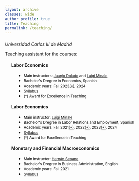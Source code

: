 ```yaml
---
layout: archive
classes: wide
author_profile: true
title: Teaching
permalink: /teaching/
---
```


<h6 style="margin-bottom: 0;">Universidad Carlos III de Madrid</h6>

<p style="margin-bottom: 0;">Teaching assistant for the courses:</p>


<ul style="list-style-type: none; padding-left: 20px;">
    <li>
        <h4>Labor Economics</h4>
        <ul style="list-style-type: disc; color: black; padding-left: 40px; line-height: 0.8;">
            <li><p style="font-size: smaller; margin-top: 4px; margin-bottom: 4px;">Main instructors: <a href="https://dolado.blogspot.com/" target="_blank" rel="noopener noreferrer">Juanjo Dolado</a> and <a href="https://sites.google.com/site/luigiminale/home" target="_blank" rel="noopener noreferrer">Luigi Minale</a></p></li>
            <li><p style="font-size: smaller; margin-top: 4px; margin-bottom: 4px;">Bachelor's Dregree in Economics, Spanish</p></li>
            <li><p style="font-size: smaller; margin-top: 4px; margin-bottom: 4px;">Academic years: Fall 2023<a href="\files\Carta_Felicitacion_2023_1.pdf" target="_blank" rel="noopener noreferrer">(*)</a>, 2024</p></li>
            <li><p style="font-size: smaller; margin-top: 4px; margin-bottom: 4px;"><a href="https://aplicaciones.uc3m.es/cpa/generaFicha?est=202&anio=2024&plan=398&asig=13673&idioma=2" target="_blank" rel="noopener noreferrer">Syllabus</a> </p></li>
            <li><p style="font-size: smaller; margin-top: 4px; margin-bottom: 4px;">(*) Award for Excellence in Teaching </p></li>
        </ul>
    </li>
    <li>
        <h4>Labor Economics</h4>
        <ul style="list-style-type: disc; color: black; padding-left: 40px; line-height: 0.8;">
            <li><p style="font-size: smaller; margin-top: 4px; margin-bottom: 4px;">Main instructor: <a href="https://sites.google.com/site/luigiminale/home" target="_blank" rel="noopener noreferrer">Luigi Minale</a></p></li>
            <li><p style="font-size: smaller; margin-top: 4px; margin-bottom: 4px;">Bachelor's Dregree in Labor Relations and Employment, Spanish</p></li>
            <li><p style="font-size: smaller; margin-top: 4px; margin-bottom: 4px;">Academic years: Fall 2021<a href="\files\Carta_Felicitacion_2021_1.pdf" target="_blank" rel="noopener noreferrer">(*)</a>, 2022<a href="\files\Carta_Felicitacion_2022_1.pdf" target="_blank" rel="noopener noreferrer">(*)</a>, 2023<a href="\files\Carta_Felicitacion_2023_1.pdf" target="_blank" rel="noopener noreferrer">(*)</a>, 2024</p></li>
            <li><p style="font-size: smaller; margin-top: 4px; margin-bottom: 4px;"><a href="https://aplicaciones.uc3m.es/cpa/generaFicha?est=207&anio=2024&plan=521&asig=13123&idioma=2" target="_blank" rel="noopener noreferrer">Syllabus</a> </p></li>
            <li><p style="font-size: smaller; margin-top: 4px; margin-bottom: 4px;">(*) Award for Excellence in Teaching </p></li>
        </ul>
    </li>
    <li>
        <h4>Monetary and Financial Macroeconomics</h4>
        <ul style="list-style-type: disc; color: black; padding-left: 40px; line-height: 0.8;">
            <li><p style="font-size: smaller; margin-top: 4px; margin-bottom: 4px;">Main instructor: <a href="https://sites.google.com/view/hernanseoane" target="_blank" rel="noopener noreferrer">Hernán Seoane</a></p></li>
            <li><p style="font-size: smaller; margin-top: 4px; margin-bottom: 4px;">Bachelor's Dregree in Business Administration, English</p></li>
            <li><p style="font-size: smaller; margin-top: 4px; margin-bottom: 4px;">Academic years: Fall 2021</p></li>
            <li><p style="font-size: smaller; margin-top: 4px; margin-bottom: 4px;"><a href="https://aplicaciones.uc3m.es/cpa/generaFicha?est=204&anio=2024&plan=395&asig=13188&idioma=2" target="_blank" rel="noopener noreferrer">Syllabus</a> </p></li>
        </ul>
    </li>
</ul>

